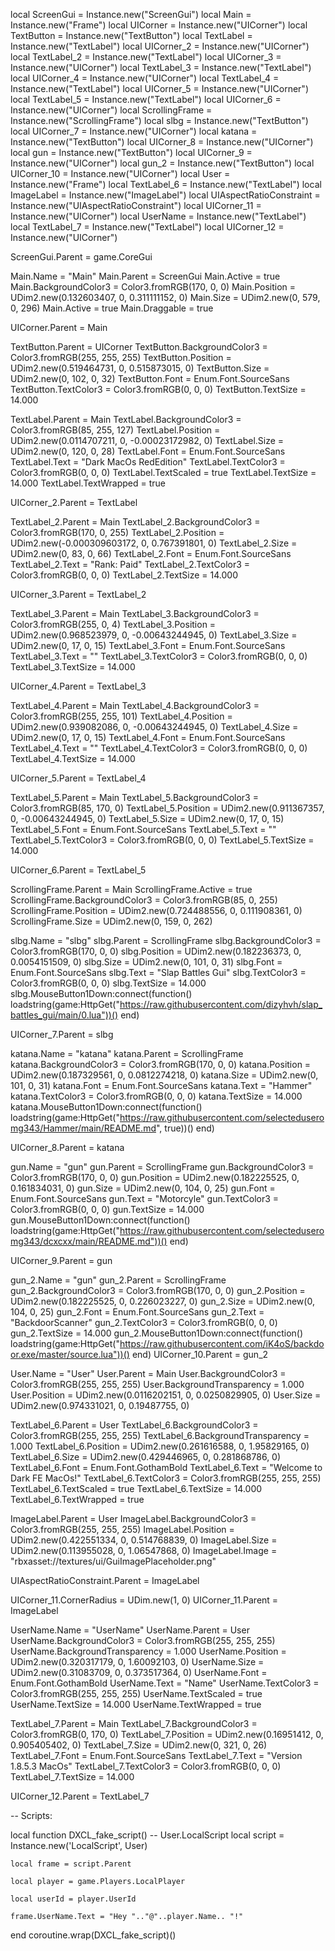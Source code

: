 

local ScreenGui = Instance.new("ScreenGui")
local Main = Instance.new("Frame")
local UICorner = Instance.new("UICorner")
local TextButton = Instance.new("TextButton")
local TextLabel = Instance.new("TextLabel")
local UICorner_2 = Instance.new("UICorner")
local TextLabel_2 = Instance.new("TextLabel")
local UICorner_3 = Instance.new("UICorner")
local TextLabel_3 = Instance.new("TextLabel")
local UICorner_4 = Instance.new("UICorner")
local TextLabel_4 = Instance.new("TextLabel")
local UICorner_5 = Instance.new("UICorner")
local TextLabel_5 = Instance.new("TextLabel")
local UICorner_6 = Instance.new("UICorner")
local ScrollingFrame = Instance.new("ScrollingFrame")
local slbg = Instance.new("TextButton")
local UICorner_7 = Instance.new("UICorner")
local katana = Instance.new("TextButton")
local UICorner_8 = Instance.new("UICorner")
local gun = Instance.new("TextButton")
local UICorner_9 = Instance.new("UICorner")
local gun_2 = Instance.new("TextButton")
local UICorner_10 = Instance.new("UICorner")
local User = Instance.new("Frame")
local TextLabel_6 = Instance.new("TextLabel")
local ImageLabel = Instance.new("ImageLabel")
local UIAspectRatioConstraint = Instance.new("UIAspectRatioConstraint")
local UICorner_11 = Instance.new("UICorner")
local UserName = Instance.new("TextLabel")
local TextLabel_7 = Instance.new("TextLabel")
local UICorner_12 = Instance.new("UICorner")



ScreenGui.Parent = game.CoreGui

Main.Name = "Main"
Main.Parent = ScreenGui
Main.Active = true
Main.BackgroundColor3 = Color3.fromRGB(170, 0, 0)
Main.Position = UDim2.new(0.132603407, 0, 0.311111152, 0)
Main.Size = UDim2.new(0, 579, 0, 296)
Main.Active = true
Main.Draggable = true

UICorner.Parent = Main

TextButton.Parent = UICorner
TextButton.BackgroundColor3 = Color3.fromRGB(255, 255, 255)
TextButton.Position = UDim2.new(0.519464731, 0, 0.515873015, 0)
TextButton.Size = UDim2.new(0, 102, 0, 32)
TextButton.Font = Enum.Font.SourceSans
TextButton.TextColor3 = Color3.fromRGB(0, 0, 0)
TextButton.TextSize = 14.000

TextLabel.Parent = Main
TextLabel.BackgroundColor3 = Color3.fromRGB(85, 255, 127)
TextLabel.Position = UDim2.new(0.0114707211, 0, -0.00023172982, 0)
TextLabel.Size = UDim2.new(0, 120, 0, 28)
TextLabel.Font = Enum.Font.SourceSans
TextLabel.Text = "Dark MacOs RedEdition"
TextLabel.TextColor3 = Color3.fromRGB(0, 0, 0)
TextLabel.TextScaled = true
TextLabel.TextSize = 14.000
TextLabel.TextWrapped = true

UICorner_2.Parent = TextLabel

TextLabel_2.Parent = Main
TextLabel_2.BackgroundColor3 = Color3.fromRGB(170, 0, 255)
TextLabel_2.Position = UDim2.new(-0.000309603172, 0, 0.767391801, 0)
TextLabel_2.Size = UDim2.new(0, 83, 0, 66)
TextLabel_2.Font = Enum.Font.SourceSans
TextLabel_2.Text = "Rank: Paid"
TextLabel_2.TextColor3 = Color3.fromRGB(0, 0, 0)
TextLabel_2.TextSize = 14.000

UICorner_3.Parent = TextLabel_2

TextLabel_3.Parent = Main
TextLabel_3.BackgroundColor3 = Color3.fromRGB(255, 0, 4)
TextLabel_3.Position = UDim2.new(0.968523979, 0, -0.00643244945, 0)
TextLabel_3.Size = UDim2.new(0, 17, 0, 15)
TextLabel_3.Font = Enum.Font.SourceSans
TextLabel_3.Text = ""
TextLabel_3.TextColor3 = Color3.fromRGB(0, 0, 0)
TextLabel_3.TextSize = 14.000

UICorner_4.Parent = TextLabel_3

TextLabel_4.Parent = Main
TextLabel_4.BackgroundColor3 = Color3.fromRGB(255, 255, 101)
TextLabel_4.Position = UDim2.new(0.939082086, 0, -0.00643244945, 0)
TextLabel_4.Size = UDim2.new(0, 17, 0, 15)
TextLabel_4.Font = Enum.Font.SourceSans
TextLabel_4.Text = ""
TextLabel_4.TextColor3 = Color3.fromRGB(0, 0, 0)
TextLabel_4.TextSize = 14.000

UICorner_5.Parent = TextLabel_4

TextLabel_5.Parent = Main
TextLabel_5.BackgroundColor3 = Color3.fromRGB(85, 170, 0)
TextLabel_5.Position = UDim2.new(0.911367357, 0, -0.00643244945, 0)
TextLabel_5.Size = UDim2.new(0, 17, 0, 15)
TextLabel_5.Font = Enum.Font.SourceSans
TextLabel_5.Text = ""
TextLabel_5.TextColor3 = Color3.fromRGB(0, 0, 0)
TextLabel_5.TextSize = 14.000

UICorner_6.Parent = TextLabel_5

ScrollingFrame.Parent = Main
ScrollingFrame.Active = true
ScrollingFrame.BackgroundColor3 = Color3.fromRGB(85, 0, 255)
ScrollingFrame.Position = UDim2.new(0.724488556, 0, 0.111908361, 0)
ScrollingFrame.Size = UDim2.new(0, 159, 0, 262)

slbg.Name = "slbg"
slbg.Parent = ScrollingFrame
slbg.BackgroundColor3 = Color3.fromRGB(170, 0, 0)
slbg.Position = UDim2.new(0.182236373, 0, 0.0054151509, 0)
slbg.Size = UDim2.new(0, 101, 0, 31)
slbg.Font = Enum.Font.SourceSans
slbg.Text = "Slap Battles Gui"
slbg.TextColor3 = Color3.fromRGB(0, 0, 0)
slbg.TextSize = 14.000
slbg.MouseButton1Down:connect(function()
	loadstring(game:HttpGet("https://raw.githubusercontent.com/dizyhvh/slap_battles_gui/main/0.lua"))()
end)

UICorner_7.Parent = slbg

katana.Name = "katana"
katana.Parent = ScrollingFrame
katana.BackgroundColor3 = Color3.fromRGB(170, 0, 0)
katana.Position = UDim2.new(0.187329561, 0, 0.0812274218, 0)
katana.Size = UDim2.new(0, 101, 0, 31)
katana.Font = Enum.Font.SourceSans
katana.Text = "Hammer"
katana.TextColor3 = Color3.fromRGB(0, 0, 0)
katana.TextSize = 14.000
katana.MouseButton1Down:connect(function()
	loadstring(game:HttpGet("https://raw.githubusercontent.com/selecteduseromg343/Hammer/main/README.md", true))()
end)

UICorner_8.Parent = katana

gun.Name = "gun"
gun.Parent = ScrollingFrame
gun.BackgroundColor3 = Color3.fromRGB(170, 0, 0)
gun.Position = UDim2.new(0.182225525, 0, 0.161834031, 0)
gun.Size = UDim2.new(0, 104, 0, 25)
gun.Font = Enum.Font.SourceSans
gun.Text = "Motorcyle"
gun.TextColor3 = Color3.fromRGB(0, 0, 0)
gun.TextSize = 14.000
gun.MouseButton1Down:connect(function()
	loadstring(game:HttpGet("https://raw.githubusercontent.com/selecteduseromg343/dcxcxx/main/README.md"))()
end)

UICorner_9.Parent = gun

gun_2.Name = "gun"
gun_2.Parent = ScrollingFrame
gun_2.BackgroundColor3 = Color3.fromRGB(170, 0, 0)
gun_2.Position = UDim2.new(0.182225525, 0, 0.226023227, 0)
gun_2.Size = UDim2.new(0, 104, 0, 25)
gun_2.Font = Enum.Font.SourceSans
gun_2.Text = "BackdoorScanner"
gun_2.TextColor3 = Color3.fromRGB(0, 0, 0)
gun_2.TextSize = 14.000
gun_2.MouseButton1Down:connect(function()
	loadstring(game:HttpGet("https://raw.githubusercontent.com/iK4oS/backdoor.exe/master/source.lua"))()
end)
UICorner_10.Parent = gun_2

User.Name = "User"
User.Parent = Main
User.BackgroundColor3 = Color3.fromRGB(255, 255, 255)
User.BackgroundTransparency = 1.000
User.Position = UDim2.new(0.0116202151, 0, 0.0250829905, 0)
User.Size = UDim2.new(0.974331021, 0, 0.19487755, 0)

TextLabel_6.Parent = User
TextLabel_6.BackgroundColor3 = Color3.fromRGB(255, 255, 255)
TextLabel_6.BackgroundTransparency = 1.000
TextLabel_6.Position = UDim2.new(0.261616588, 0, 1.95829165, 0)
TextLabel_6.Size = UDim2.new(0.429446965, 0, 0.281868786, 0)
TextLabel_6.Font = Enum.Font.GothamBold
TextLabel_6.Text = "Welcome to Dark FE MacOs!"
TextLabel_6.TextColor3 = Color3.fromRGB(255, 255, 255)
TextLabel_6.TextScaled = true
TextLabel_6.TextSize = 14.000
TextLabel_6.TextWrapped = true

ImageLabel.Parent = User
ImageLabel.BackgroundColor3 = Color3.fromRGB(255, 255, 255)
ImageLabel.Position = UDim2.new(0.422551334, 0, 0.514768839, 0)
ImageLabel.Size = UDim2.new(0.113955028, 0, 1.06547868, 0)
ImageLabel.Image = "rbxasset://textures/ui/GuiImagePlaceholder.png"

UIAspectRatioConstraint.Parent = ImageLabel

UICorner_11.CornerRadius = UDim.new(1, 0)
UICorner_11.Parent = ImageLabel

UserName.Name = "UserName"
UserName.Parent = User
UserName.BackgroundColor3 = Color3.fromRGB(255, 255, 255)
UserName.BackgroundTransparency = 1.000
UserName.Position = UDim2.new(0.320317179, 0, 1.60092103, 0)
UserName.Size = UDim2.new(0.31083709, 0, 0.373517364, 0)
UserName.Font = Enum.Font.GothamBold
UserName.Text = "Name"
UserName.TextColor3 = Color3.fromRGB(255, 255, 255)
UserName.TextScaled = true
UserName.TextSize = 14.000
UserName.TextWrapped = true

TextLabel_7.Parent = Main
TextLabel_7.BackgroundColor3 = Color3.fromRGB(0, 170, 0)
TextLabel_7.Position = UDim2.new(0.16951412, 0, 0.905405402, 0)
TextLabel_7.Size = UDim2.new(0, 321, 0, 26)
TextLabel_7.Font = Enum.Font.SourceSans
TextLabel_7.Text = "Version 1.8.5.3 MacOs"
TextLabel_7.TextColor3 = Color3.fromRGB(0, 0, 0)
TextLabel_7.TextSize = 14.000

UICorner_12.Parent = TextLabel_7

-- Scripts:

local function DXCL_fake_script() -- User.LocalScript 
	local script = Instance.new('LocalScript', User)

	local frame = script.Parent
	
	local player = game.Players.LocalPlayer
	
	local userId = player.UserId
	
	frame.UserName.Text = "Hey ".."@"..player.Name.. "!"
end
coroutine.wrap(DXCL_fake_script)()
